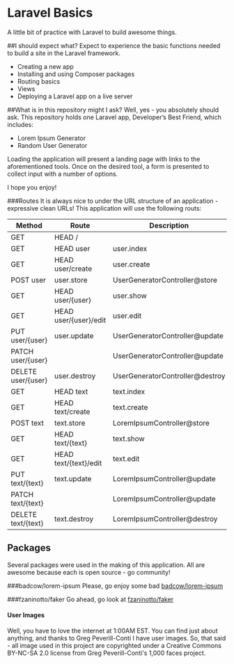 # Laravel Basics
A little bit of practice with Laravel to build awesome things.

##I should expect what?
Expect to experience the basic functions needed to build a site in the Laravel framework.

* Creating a new app
* Installing and using Composer packages
* Routing basics
* Views
* Deploying a Laravel app on a live server

##What is in this repository might I ask?
Well, yes - you absolutely should ask. This repository holds one Laravel app, Developer’s Best Friend, which includes:
* Lorem Ipsum Generator
* Random User Generator

Loading the application will present a landing page with links to the aforementioned tools. Once on the desired tool, a form is presented to collect input with a number of options.

I hope you enjoy!

###Routes
It is always nice to under the URL structure of an application - expressive clean URLs! This application will use the following routs:

|  Method                   | Route        | Description                     |
| ------------------------- | ------------ | ------------------------------- |
| GET|HEAD /                |              | Closure                         |
| GET|HEAD user             | user.index   | UserGeneratorController@index   |
| GET|HEAD user/create      | user.create  | UserGeneratorController@create  |
| POST user                 | user.store   | UserGeneratorController@store   |
| GET|HEAD user/{user}      | user.show    | UserGeneratorController@show    |
| GET|HEAD user/{user}/edit | user.edit    | UserGeneratorController@edit    |
| PUT user/{user}           | user.update  | UserGeneratorController@update  |
| PATCH user/{user}         |              | UserGeneratorController@update  |
| DELETE user/{user}        | user.destroy | UserGeneratorController@destroy |
| GET|HEAD text             | text.index   | LoremIpsumController@index      |
| GET|HEAD text/create      | text.create  | LoremIpsumController@create     |
| POST text                 | text.store   | LoremIpsumController@store      |
| GET|HEAD text/{text}      | text.show    | LoremIpsumController@show       |
| GET|HEAD text/{text}/edit | text.edit    | LoremIpsumController@edit       |
| PUT text/{text}           | text.update  | LoremIpsumController@update     |
| PATCH text/{text}         |              | LoremIpsumController@update     |
| DELETE text/{text}        | text.destroy | LoremIpsumController@destroy    |

## Packages
Several packages were used in the making of this application. All are awesome because each is open source - go community!

###badcow/lorem-ipsum
Please, go enjoy some bad [badcow/lorem-ipsum](https://packagist.org/packages/badcow/lorem-ipsum)

###fzaninotto/faker
Go ahead, go look at [fzaninotto/faker](https://packagist.org/packages/fzaninotto/faker) 

#### User Images
Well, you have to love the internet at 1:00AM EST. You can find just about anything, and thanks to Greg Peverill-Conti I have user images. So, that said - all image used in this project are copyrighted under a Creative Commons BY-NC-SA 2.0 license from Greg Peverill-Conti's 1,000 faces project.